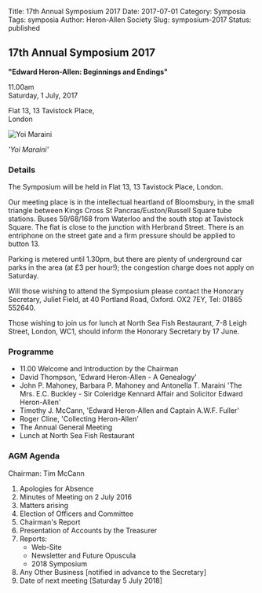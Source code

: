 Title: 17th Annual Symposium 2017
Date: 2017-07-01
Category: Symposia
Tags: symposia
Author: Heron-Allen Society
Slug: symposium-2017
Status: published

## 17th Annual Symposium 2017

**"Edward Heron-Allen: Beginnings and Endings"**

11.00am  
Saturday, 1 July, 2017

Flat 13, 13 Tavistock Place,  
London

![Yoi Maraini](/images/symposia/Yoi%20Maraini%281%29.jpg)

*'Yoi Maraini'*

### Details

The Symposium will be held in Flat 13, 13 Tavistock Place, London.

Our meeting place is in the intellectual heartland of Bloomsbury, in the small triangle between Kings Cross St Pancras/Euston/Russell Square tube stations. Buses 59/68/168 from Waterloo and the south stop at Tavistock Square. The flat is close to the junction with Herbrand Street. There is an entriphone on the street gate and a firm pressure should be applied to button 13.

Parking is metered until 1.30pm, but there are plenty of underground car parks in the area (at £3 per hour!); the congestion charge does not apply on Saturday.

Will those wishing to attend the Symposium please contact the Honorary Secretary, Juliet Field, at 40 Portland Road, Oxford. OX2 7EY, Tel: 01865 552640.

Those wishing to join us for lunch at North Sea Fish Restaurant, 7-8 Leigh Street, London, WC1, should inform the Honorary Secretary by 17 June.

### Programme

- 11.00 Welcome and Introduction by the Chairman
- David Thompson, 'Edward Heron-Allen - A Genealogy'
- John P. Mahoney, Barbara P. Mahoney and Antonella T. Maraini 'The Mrs. E.C. Buckley - Sir Coleridge Kennard Affair and Solicitor Edward Heron-Allen'
- Timothy J. McCann, 'Edward Heron-Allen and Captain A.W.F. Fuller'
- Roger Cline, 'Collecting Heron-Allen'
- The Annual General Meeting
- Lunch at North Sea Fish Restaurant

### AGM Agenda

Chairman: Tim McCann

1. Apologies for Absence
2. Minutes of Meeting on 2 July 2016
3. Matters arising
4. Election of Officers and Committee
5. Chairman's Report
6. Presentation of Accounts by the Treasurer
7. Reports:
   - Web-Site
   - Newsletter and Future Opuscula
   - 2018 Symposium
8. Any Other Business [notified in advance to the Secretary]
9. Date of next meeting [Saturday 5 July 2018]
